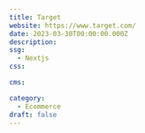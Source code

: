 ```yaml
---
title: Target
website: https://www.target.com/
date: 2023-03-30T00:00:00.000Z
description:
ssg:
  - Nextjs
css:

cms:

category:
  - Ecommerce
draft: false
---
```

